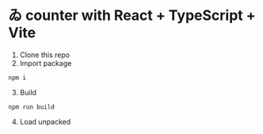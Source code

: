 # ゐ counter with React + TypeScript + Vite

1. Clone this repo
2. Import package

```
npm i
```

3. Build

```
npm run build
```

4. Load unpacked
